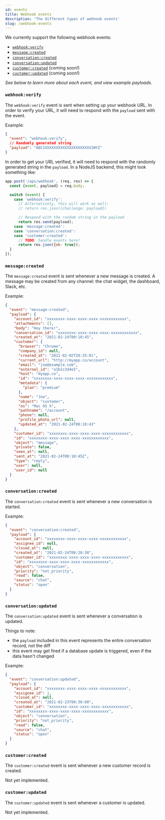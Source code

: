 ```yaml
---
id: events
title: Webhook events
description: 'The different types of webhook events'
slug: /webhook-events
---
```


We currently support the following webhook events:

- [`webhook:verify`](#webhookverify)
- [`message:created`](#messagecreated)
- [`conversation:created`](#conversationcreated)
- [`conversation:updated`](#conversationupdated)
- [`customer:created`](#customercreated) (coming soon!)
- [`customer:updated`](#customerupdated) (coming soon!)

_See below to learn more about each event, and view example payloads._

### `webhook:verify`

The `webhook:verify` event is sent when setting up your webhook URL. In order to verify your URL, it will need to respond with the `payload` sent with the event.

Example:

```json
{
  "event": "webhook:verify",
  // Randomly generated string
  "payload": "ABC1XXXXXXXXXXXXXXXXXXXXX2WYZ"
}
```

In order to get your URL verified, it will need to respond with the randomly generated string in the `payload`. In a NodeJS backend, this might look something like:

```js
app.post('/api/webhook', (req, res) => {
  const {event, payload} = req.body;

  switch (event) {
    case 'webhook:verify':
      // Alternatively, this will work as well:
      // return res.json({challenge: payload})

      // Respond with the random string in the payload
      return res.send(payload);
    case 'message:created':
    case 'conversation:created':
    case 'customer:created':
      // TODO: handle events here!
      return res.json({ok: true});
  }
});
```

### `message:created`

The `message:created` event is sent whenever a new message is created. A message may be created from any channel: the chat widget, the dashboard, Slack, etc.

Example:

```json
{
  "event": "message:created",
  "payload": {
    "account_id": "xxxxxxxx-xxxx-xxxx-xxxx-xxxxxxxxxxxx",
    "attachments": [],
    "body": "Hey there!",
    "conversation_id": "xxxxxxxx-xxxx-xxxx-xxxx-xxxxxxxxxxxx",
    "created_at": "2021-02-24T00:10:45",
    "customer": {
      "browser": "Chrome",
      "company_id": null,
      "created_at": "2021-02-02T20:35:01",
      "current_url": "http://myapp.co/account",
      "email": "joe@example.com",
      "external_id": "a1b2c3d4e5",
      "host": "myapp.co",
      "id": "xxxxxxxx-xxxx-xxxx-xxxx-xxxxxxxxxxxx",
      "metadata": {
        "plan": "premium"
      },
      "name": "Joe",
      "object": "customer",
      "os": "Mac OS X",
      "pathname": "/account",
      "phone": null,
      "profile_photo_url": null,
      "updated_at": "2021-02-24T00:10:43"
    },
    "customer_id": "xxxxxxxx-xxxx-xxxx-xxxx-xxxxxxxxxxxx",
    "id": "xxxxxxxx-xxxx-xxxx-xxxx-xxxxxxxxxxxx",
    "object": "message",
    "private": false,
    "seen_at": null,
    "sent_at": "2021-02-24T00:10:45Z",
    "type": "reply",
    "user": null,
    "user_id": null
  }
}
```

### `conversation:created`

The `conversation:created` event is sent whenever a new conversation is started.

Example:

```json
{
  "event": "conversation:created",
  "payload": {
    "account_id": "xxxxxxxx-xxxx-xxxx-xxxx-xxxxxxxxxxxx",
    "assignee_id": null,
    "closed_at": null,
    "created_at": "2021-02-24T00:20:30",
    "customer_id": "xxxxxxxx-xxxx-xxxx-xxxx-xxxxxxxxxxxx",
    "id": "xxxxxxxx-xxxx-xxxx-xxxx-xxxxxxxxxxxx",
    "object": "conversation",
    "priority": "not_priority",
    "read": false,
    "source": "chat",
    "status": "open"
  }
}
```

### `conversation:updated`

The `conversation:updated` event is sent whenever a conversation is updated.

Things to note:

- the `payload` included in this event represents the entire conversation record, not the diff
- this event may get fired if a database update is triggered, even if the data hasn't changed

Example:

```json
{
  "event": "conversation:updated",
  "payload": {
    "account_id": "xxxxxxxx-xxxx-xxxx-xxxx-xxxxxxxxxxxx",
    "assignee_id": 1,
    "closed_at": null,
    "created_at": "2021-02-23T00:30:00",
    "customer_id": "xxxxxxxx-xxxx-xxxx-xxxx-xxxxxxxxxxxx",
    "id": "xxxxxxxx-xxxx-xxxx-xxxx-xxxxxxxxxxxx",
    "object": "conversation",
    "priority": "not_priority",
    "read": false,
    "source": "chat",
    "status": "open"
  }
}
```

### `customer:created`

The `customer:created` event is sent whenever a new customer record is created.

Not yet implemented.

### `customer:updated`

The `customer:updated` event is sent whenever a customer is updated.

Not yet implemented.
